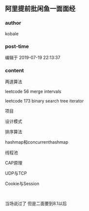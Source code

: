 ## 阿里提前批闲鱼一面面经
### author 
kobale
### post-time 

编辑于  2019-07-19 22:13:37
### content 
<div class="post-topic-des nc-post-content">
 <p>
  两道算法
 </p>
 <p>
  leetcode 56 merge intervals
 </p>
 <p>
  leetcode 173 binary search tree iterator
 </p>
 <p>
  项目
 </p>
 <p>
  设计模式
 </p>
 <p>
  排序算法
 </p>
 <p>
  hashmap和concurrenthashmap
 </p>
 <p>
  线程池
 </p>
 <p>
  CAP原理
 </p>
 <p>
  UDP与TCP
 </p>
 <p>
  Cookie与Session
 </p>
 <p>
  <br/>
 </p>
 <p>
  当场说过了 但是二面要到8.1以后
 </p>
</div>
